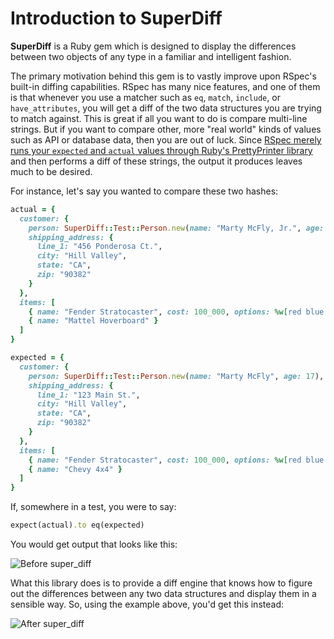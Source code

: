 # Introduction to SuperDiff

**SuperDiff** is a Ruby gem
which is designed to display the differences between two objects of any type
in a familiar and intelligent fashion.

The primary motivation behind this gem
is to vastly improve upon RSpec's built-in diffing capabilities.
RSpec has many nice features,
and one of them is that whenever you use a matcher such as `eq`, `match`, `include`, or `have_attributes`,
you will get a diff of the two data structures you are trying to match against.
This is great if all you want to do is compare multi-line strings.
But if you want to compare other, more "real world" kinds of values such as API or database data,
then you are out of luck.
Since [RSpec merely runs your `expected` and `actual` values through Ruby's PrettyPrinter library][rspec-differ-fail]
and then performs a diff of these strings,
the output it produces leaves much to be desired.

[rspec-differ-fail]: https://github.com/rspec/rspec/blob/rspec-support-v3.13.2/rspec-support/lib/rspec/support/differ.rb#L180-L192

For instance, let's say you wanted to compare these two hashes:

```ruby
actual = {
  customer: {
    person: SuperDiff::Test::Person.new(name: "Marty McFly, Jr.", age: 17),
    shipping_address: {
      line_1: "456 Ponderosa Ct.",
      city: "Hill Valley",
      state: "CA",
      zip: "90382"
    }
  },
  items: [
    { name: "Fender Stratocaster", cost: 100_000, options: %w[red blue green] },
    { name: "Mattel Hoverboard" }
  ]
}

expected = {
  customer: {
    person: SuperDiff::Test::Person.new(name: "Marty McFly", age: 17),
    shipping_address: {
      line_1: "123 Main St.",
      city: "Hill Valley",
      state: "CA",
      zip: "90382"
    }
  },
  items: [
    { name: "Fender Stratocaster", cost: 100_000, options: %w[red blue green] },
    { name: "Chevy 4x4" }
  ]
}
```

If, somewhere in a test, you were to say:

```ruby
expect(actual).to eq(expected)
```

You would get output that looks like this:

![Before super_diff](../assets/before.png)

What this library does
is to provide a diff engine
that knows how to figure out the differences between any two data structures
and display them in a sensible way.
So, using the example above,
you'd get this instead:

![After super_diff](../assets/after.png)
